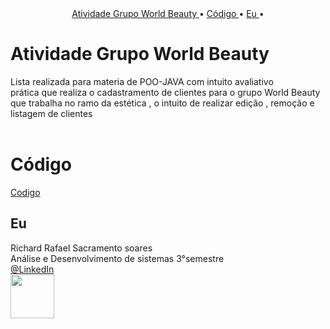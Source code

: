 <br>
<br>
<p align="center">
  <a href ="#atvi"> Atividade Grupo World Beauty </a>  •   
  <a href ="#codigo"> Código </a>  • 
  <a href ="#eu"> Eu </a>  •  
</p>


# Atividade Grupo World Beauty

Lista realizada para materia de POO-JAVA com intuito avaliativo <br>
prática que realiza o cadastramento de clientes para o grupo World Beauty <br>
que trabalha no ramo da estética ,  o intuito de realizar edição , remoção e <br>
listagem de clientes <br>
 <br id="atvi">

# Código 
[Codigo](https://github.com/Richardrafael/Atvi-wb-Richard-ADS3/tree/main/atvi-wb)
<br id="codigo">

## Eu
  
Richard Rafael Sacramento soares <br>
Análise e Desenvolvimento de sistemas 3°semestre <br> 
[@LinkedIn](https://www.linkedin.com/mwlite/in/richard-soares-002195221) <br>
<img src = "./Intregração_Homem_Maquina/readme/imge/richard.png" width="70"> 
                              

<br>



